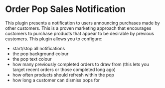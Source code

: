 # Order Pop Sales Notification
This plugin presents a notification to users announcing purchases made by other customers.
This is a proven marketing approach that encourages customers to purchase products that appear to be desirable by previous customers.
This plugin allows you to configure:
* start/stop all notifications
* the pop background colour
* the pop text colour
* how many previously completed orders to draw from (this lets you target recent orders or those completed long ago)
* how often products should refresh within the pop
* how long a customer can dismiss pops for
